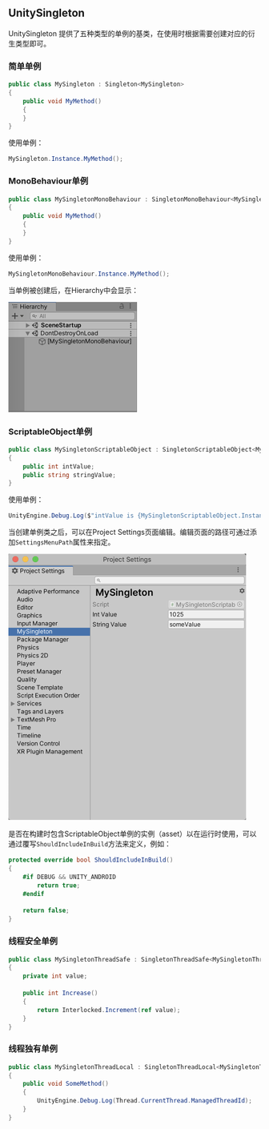 ## UnitySingleton

UnitySingleton 提供了五种类型的单例的基类，在使用时根据需要创建对应的衍生类型即可。

### 简单单例

```c#
public class MySingleton : Singleton<MySingleton>
{
    public void MyMethod()
    {
    }
}
```

使用单例：

```c#
MySingleton.Instance.MyMethod();
```

### MonoBehaviour单例

```c#
public class MySingletonMonoBehaviour : SingletonMonoBehaviour<MySingletonMonoBehaviour>
{
    public void MyMethod()
    {
    }
}
```

使用单例：

```c#
MySingletonMonoBehaviour.Instance.MyMethod();
```

当单例被创建后，在Hierarchy中会显示：

![image_01](Screenshots/image_01.png)

### ScriptableObject单例

```c#
public class MySingletonScriptableObject : SingletonScriptableObject<MySingletonScriptableObject>
{
    public int intValue;
    public string stringValue;
}
```

使用单例：

```c#
UnityEngine.Debug.Log($"intValue is {MySingletonScriptableObject.Instance.intValue}");
```

当创建单例类之后，可以在Project Settings页面编辑。编辑页面的路径可通过添加`SettingsMenuPath`属性来指定。

![image_02](Screenshots/image_02.png)

是否在构建时包含ScriptableObject单例的实例（asset）以在运行时使用，可以通过覆写`ShouldIncludeInBuild`方法来定义，例如：

```c#
protected override bool ShouldIncludeInBuild()
{
    #if DEBUG && UNITY_ANDROID
        return true;
    #endif

    return false;
}
```

### 线程安全单例

```c#
public class MySingletonThreadSafe : SingletonThreadSafe<MySingletonThreadSafe>
{
    private int value;

    public int Increase()
    {
        return Interlocked.Increment(ref value);
    }
}
```

### 线程独有单例

```c#
public class MySingletonThreadLocal : SingletonThreadLocal<MySingletonThreadLocal>
{
    public void SomeMethod()
    {
        UnityEngine.Debug.Log(Thread.CurrentThread.ManagedThreadId);
    }
}
```

